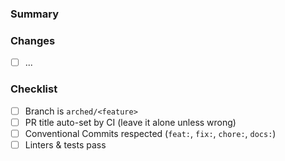 ### Summary
<!-- What & why -->

### Changes
- [ ] ...

### Checklist
- [ ] Branch is `arched/<feature>`
- [ ] PR title auto-set by CI (leave it alone unless wrong)
- [ ] Conventional Commits respected (`feat:`, `fix:`, `chore:`, `docs:`)
- [ ] Linters & tests pass

<!-- The workflow will add labels:
     feature: {feature} | date: YYYY-MM-DD | time: HH:MM (Europe/London) -->